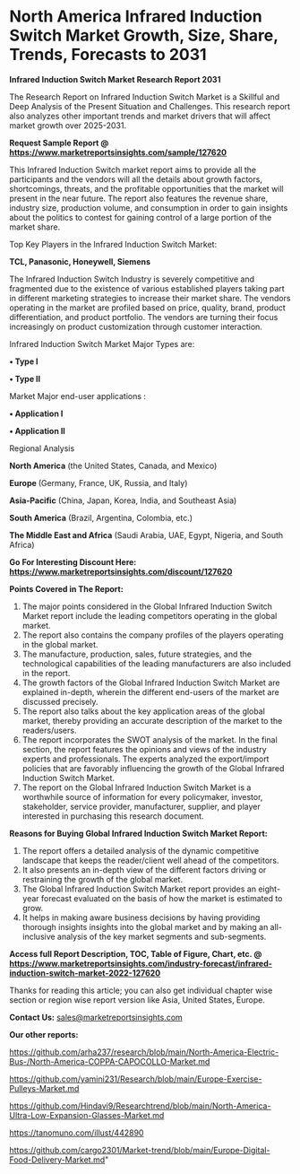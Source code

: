 # North America Infrared Induction Switch Market Growth, Size, Share, Trends, Forecasts to 2031

<strong>Infrared Induction Switch Market Research Report 2031</strong>

The Research Report on Infrared Induction Switch Market is a Skillful and Deep Analysis of the Present Situation and Challenges. This research report also analyzes other important trends and market drivers that will affect market growth over 2025-2031.

<strong>Request Sample Report @ <a href=https://www.marketreportsinsights.com/sample/127620>https://www.marketreportsinsights.com/sample/127620</a></strong>

This Infrared Induction Switch market report aims to provide all the participants and the vendors will all the details about growth factors, shortcomings, threats, and the profitable opportunities that the market will present in the near future. The report also features the revenue share, industry size, production volume, and consumption in order to gain insights about the politics to contest for gaining control of a large portion of the market share.

Top Key Players in the Infrared Induction Switch Market:

<strong>TCL, Panasonic, Honeywell, Siemens</strong>

The Infrared Induction Switch Industry is severely competitive and fragmented due to the existence of various established players taking part in different marketing strategies to increase their market share. The vendors operating in the market are profiled based on price, quality, brand, product differentiation, and product portfolio. The vendors are turning their focus increasingly on product customization through customer interaction.

Infrared Induction Switch Market Major Types are:

<strong>• Type I

• Type II</strong>

Market Major end-user applications :

<strong>• Application I

• Application II</strong>

Regional Analysis

</u><strong><b>North America</b></strong> (the United States, Canada, and Mexico)

<strong><b>Europe </b></strong>(Germany, France, UK, Russia, and Italy)

<strong><b>Asia-Pacific</b></strong> (China, Japan, Korea, India, and Southeast Asia)

<strong><b>South America</b></strong> (Brazil, Argentina, Colombia, etc.)

<strong><b>The Middle East and Africa</b></strong> (Saudi Arabia, UAE, Egypt, Nigeria, and South Africa)

<strong>Go For Interesting Discount Here: <a href=https://www.marketreportsinsights.com/discount/127620>https://www.marketreportsinsights.com/discount/127620</a></strong>

<strong>Points Covered in The Report:</strong>
<ol>
  <li>The major points considered in the Global Infrared Induction Switch Market report include the leading competitors operating in the global market.</li>
  <li>The report also contains the company profiles of the players operating in the global market.</li>
  <li>The manufacture, production, sales, future strategies, and the technological capabilities of the leading manufacturers are also included in the report.</li>
  <li>The growth factors of the Global Infrared Induction Switch Market are explained in-depth, wherein the different end-users of the market are discussed precisely.</li>
  <li>The report also talks about the key application areas of the global market, thereby providing an accurate description of the market to the readers/users.</li>
  <li>The report incorporates the SWOT analysis of the market. In the final section, the report features the opinions and views of the industry experts and professionals. The experts analyzed the export/import policies that are favorably influencing the growth of the Global Infrared Induction Switch Market.</li>
  <li>The report on the Global Infrared Induction Switch Market is a worthwhile source of information for every policymaker, investor, stakeholder, service provider, manufacturer, supplier, and player interested in purchasing this research document.</li>
</ol>
<strong>Reasons for Buying Global Infrared Induction Switch Market Report:</strong>

<ol>
  <li>The report offers a detailed analysis of the dynamic competitive landscape that keeps the reader/client well ahead of the competitors.</li>
  <li>It also presents an in-depth view of the different factors driving or restraining the growth of the global market.</li>
  <li>The Global Infrared Induction Switch Market report provides an eight-year forecast evaluated on the basis of how the market is estimated to grow.</li>
  <li>It helps in making aware business decisions by having providing thorough insights insights into the global market and by making an all-inclusive analysis of the key market segments and sub-segments.</li>
</ol>
<strong>Access full Report Description, TOC, Table of Figure, Chart, etc. @ <a href=https://www.marketreportsinsights.com/industry-forecast/infrared-induction-switch-market-2022-127620>https://www.marketreportsinsights.com/industry-forecast/infrared-induction-switch-market-2022-127620</a></strong>


Thanks for reading this article; you can also get individual chapter wise section or region wise report version like Asia, United States, Europe.

<strong>Contact Us:</strong>
sales@marketreportsinsights.com

<strong>Our other reports:</strong>

<a href=https://github.com/arha237/research/blob/main/North-America-Electric-Bus-/North-America-COPPA-CAPOCOLLO-Market.md>https://github.com/arha237/research/blob/main/North-America-Electric-Bus-/North-America-COPPA-CAPOCOLLO-Market.md</a>

<a href=https://github.com/yamini231/Research/blob/main/Europe-Exercise-Pulleys-Market.md>https://github.com/yamini231/Research/blob/main/Europe-Exercise-Pulleys-Market.md</a>

<a href=https://github.com/Hindavi9/Researchtrend/blob/main/North-America-Ultra-Low-Expansion-Glasses-Market.md>https://github.com/Hindavi9/Researchtrend/blob/main/North-America-Ultra-Low-Expansion-Glasses-Market.md</a>

<a href=https://tanomuno.com/illust/442890>https://tanomuno.com/illust/442890</a>

<a href=https://github.com/cargo2301/Market-trend/blob/main/Europe-Digital-Food-Delivery-Market.md>https://github.com/cargo2301/Market-trend/blob/main/Europe-Digital-Food-Delivery-Market.md</a>"
